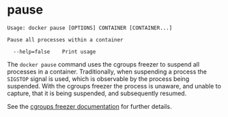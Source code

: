 <!--[metadata]>
+++
title = "pause"
description = "The pause command description and usage"
keywords = ["cgroups, container, suspend, SIGSTOP"]
[menu.engine]
parent = "smn_cli"
+++
<![end-metadata]-->

# pause

    Usage: docker pause [OPTIONS] CONTAINER [CONTAINER...]

    Pause all processes within a container

      --help=false    Print usage

The `docker pause` command uses the cgroups freezer to suspend all processes in
a container. Traditionally, when suspending a process the `SIGSTOP` signal is
used, which is observable by the process being suspended. With the cgroups freezer
the process is unaware, and unable to capture, that it is being suspended,
and subsequently resumed.

See the
[cgroups freezer documentation](https://www.kernel.org/doc/Documentation/cgroups/freezer-subsystem.txt)
for further details.
